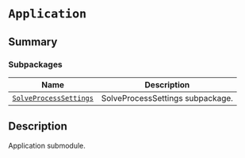 # `Application`

<a id="summary"></a>

## Summary

### Subpackages

| Name | Description |
|----------------------------------------------------------------------------------------------------------------------------------------------------|------------------------------------|
| [`SolveProcessSettings`](SolveProcessSettings/index.md#module-ansys.mechanical.stubs.v242.Ansys.ACT.Mechanical.Application.SolveProcessSettings)   | SolveProcessSettings subpackage.   |

<a id="description"></a>

## Description

Application submodule.

<!-- !! processed by numpydoc !! -->

